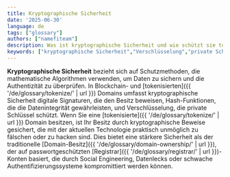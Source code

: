 ```yaml
---
title: Kryptographische Sicherheit
date: '2025-06-30'
language: de
tags: ["glossary"]
authors: ["namefiteam"]
description: Was ist kryptographische Sicherheit und wie schützt sie tokenisierte Domains?
keywords: ["kryptographische Sicherheit","Verschlüsselung","private Schlüssel","digitale Signaturen","Blockchain-Sicherheit"]
---
```


**Kryptographische Sicherheit** bezieht sich auf Schutzmethoden, die mathematische Algorithmen verwenden, um Daten zu sichern und die Authentizität zu überprüfen. In Blockchain- und [tokenisierten]({{ '/de/glossary/tokenize/' | url }}) Domains umfasst kryptographische Sicherheit digitale Signaturen, die den Besitz beweisen, Hash-Funktionen, die die Datenintegrität gewährleisten, und Verschlüsselung, die private Schlüssel schützt. Wenn Sie eine [tokenisierte]({{ '/de/glossary/tokenize/' | url }}) Domain besitzen, ist Ihr Besitz durch kryptographische Beweise gesichert, die mit der aktuellen Technologie praktisch unmöglich zu fälschen oder zu hacken sind. Dies bietet eine stärkere Sicherheit als der traditionelle [Domain-Besitz]({{ '/de/glossary/domain-ownership/' | url }}), der auf passwortgeschützten [Registrar]({{ '/de/glossary/registrar/' | url }})-Konten basiert, die durch Social Engineering, Datenlecks oder schwache Authentifizierungssysteme kompromittiert werden können.